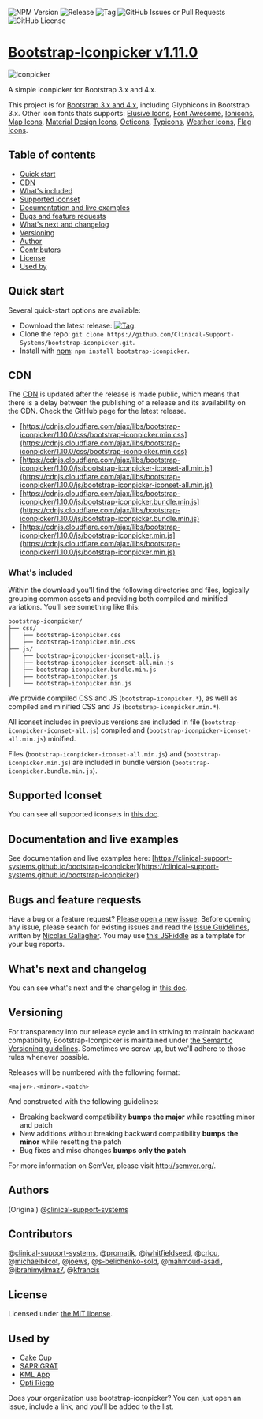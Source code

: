 ![NPM Version](https://img.shields.io/npm/v/css-bootstrap-iconpicker)
![Release](https://img.shields.io/github/v/release/clinical-support-systems/bootstrap-iconpicker)
![Tag](https://img.shields.io/github/v/tag/clinical-support-systems/bootstrap-iconpicker)
![GitHub Issues or Pull Requests](https://img.shields.io/github/issues/clinical-support-systems/bootstrap-iconpicker)
![GitHub License](https://img.shields.io/github/license/clinical-support-systems/bootstrap-iconpicker)

# [Bootstrap-Iconpicker v1.11.0]([http://clinical-support-systems.github.io/bootstrap-iconpicker](https://clinical-support-systems.github.io/bootstrap-iconpicker/))
![Iconpicker](bootstrap-iconpicker_4x.png)

A simple iconpicker for Bootstrap 3.x and 4.x.

This project is for [Bootstrap 3.x and 4.x](http://getbootstrap.com/), including Glyphicons in Bootstrap 3.x.
Other icon fonts thats supports: [Elusive Icons](http://press.codes/downloads/elusive-icons-webfont/), [Font Awesome](http://fontawesome.io/), [Ionicons](http://ionicons.com/), [Map Icons](http://map-icons.com/), [Material Design Icons](http://zavoloklom.github.io/material-design-iconic-font/), [Octicons](https://octicons.github.com/), [Typicons](http://typicons.com), [Weather Icons](http://erikflowers.github.io/weather-icons/), [Flag Icons](http://flag-icon-css.lip.is/).

## Table of contents
- [Quick start](#quick-start)
- [CDN](#cdn)
- [What's included](#whats-included)
- [Supported iconset](#supported-iconset)
- [Documentation and live examples](#documentation-and-live-examples)
- [Bugs and feature requests](#bugs-and-feature-requests)
- [What's next and changelog](#whats-next-and-changelog)
- [Versioning](#versioning)
- [Author](#author)
- [Contributors](#contributors)
- [License](#license)
- [Used by](#used-by)

## Quick start

Several quick-start options are available:

- Download the latest release: [![Tag](http://img.shields.io/github/release/Clinical-Support-Systems/bootstrap-iconpicker.svg)](https://github.com/Clinical-Support-Systems/bootstrap-iconpicker/archive/v1.10.0.zip).
- Clone the repo: `git clone https://github.com/Clinical-Support-Systems/bootstrap-iconpicker.git`.
- Install with [npm](https://www.npmjs.com): `npm install bootstrap-iconpicker`.

## CDN

The [CDN](https://cdnjs.com/libraries/bootstrap-iconpicker) is updated after the release is made public, which means that there is a delay between the publishing of a release and its availability on the CDN. Check the GitHub page for the latest release.

- [https://cdnjs.cloudflare.com/ajax/libs/bootstrap-iconpicker/1.10.0/css/bootstrap-iconpicker.min.css](https://cdnjs.cloudflare.com/ajax/libs/bootstrap-iconpicker/1.10.0/css/bootstrap-iconpicker.min.css)
- [https://cdnjs.cloudflare.com/ajax/libs/bootstrap-iconpicker/1.10.0/js/bootstrap-iconpicker-iconset-all.min.js](https://cdnjs.cloudflare.com/ajax/libs/bootstrap-iconpicker/1.10.0/js/bootstrap-iconpicker-iconset-all.min.js)
- [https://cdnjs.cloudflare.com/ajax/libs/bootstrap-iconpicker/1.10.0/js/bootstrap-iconpicker.bundle.min.js](https://cdnjs.cloudflare.com/ajax/libs/bootstrap-iconpicker/1.10.0/js/bootstrap-iconpicker.bundle.min.js)
- [https://cdnjs.cloudflare.com/ajax/libs/bootstrap-iconpicker/1.10.0/js/bootstrap-iconpicker.min.js](https://cdnjs.cloudflare.com/ajax/libs/bootstrap-iconpicker/1.10.0/js/bootstrap-iconpicker.min.js)

### What's included
Within the download you'll find the following directories and files, logically grouping common assets and providing both compiled and minified variations. You'll see something like this:

```
bootstrap-iconpicker/
├── css/
│   ├── bootstrap-iconpicker.css
│   ├── bootstrap-iconpicker.min.css
├── js/
│   ├── bootstrap-iconpicker-iconset-all.js
│   ├── bootstrap-iconpicker-iconset-all.min.js
│   ├── bootstrap-iconpicker.bundle.min.js
│   ├── bootstrap-iconpicker.js
│   └── bootstrap-iconpicker.min.js
```

We provide compiled CSS and JS (`bootstrap-iconpicker.*`), as well as compiled and minified CSS and JS (`bootstrap-iconpicker.min.*`).

All iconset includes in previous versions are included in file (`bootstrap-iconpicker-iconset-all.js`) compiled and (`bootstrap-iconpicker-iconset-all.min.js`) minified.

Files (`bootstrap-iconpicker-iconset-all.min.js`) and (`bootstrap-iconpicker.min.js`) are included in bundle version (`bootstrap-iconpicker.bundle.min.js`).

## Supported Iconset
You can see all supported iconsets in [this doc](docs/SUPPORTED.md).

## Documentation and live examples
See documentation and live examples here: [https://clinical-support-systems.github.io/bootstrap-iconpicker](https://clinical-support-systems.github.io/bootstrap-iconpicker)

## Bugs and feature requests
Have a bug or a feature request? [Please open a new issue](https://github.com/Clinical-Support-Systems/bootstrap-iconpicker/issues). Before opening any issue, please search for existing issues and read the [Issue Guidelines](https://github.com/necolas/issue-guidelines), written by [Nicolas Gallagher](https://github.com/necolas/).
You may use [this JSFiddle](http://jsfiddle.net/victor_valencia/y1q541ar/) as a template for your bug reports.

## What's next and changelog
You can see what's next and the changelog in [this doc](docs/CHANGELOG.md).

## Versioning
For transparency into our release cycle and in striving to maintain backward compatibility, Bootstrap-Iconpicker is maintained under [the Semantic Versioning guidelines](http://semver.org/). Sometimes we screw up, but we'll adhere to those rules whenever possible.

Releases will be numbered with the following format:

`<major>.<minor>.<patch>`

And constructed with the following guidelines:

- Breaking backward compatibility **bumps the major** while resetting minor and patch
- New additions without breaking backward compatibility **bumps the minor** while resetting the patch
- Bug fixes and misc changes **bumps only the patch**

For more information on SemVer, please visit <http://semver.org/>.

## Authors
(Original) @[clinical-support-systems](https://github.com/clinical-support-systems)

## Contributors
@[clinical-support-systems](https://github.com/clinical-support-systems), @[promatik](https://github.com/promatik), @[jwhitfieldseed](https://github.com/jwhitfieldseed), @[crlcu](https://github.com/crlcu), @[michaelbilcot](https://github.com/michaelbilcot), @[joews](https://github.com/joews), @[s-belichenko-sold](https://github.com/s-belichenko-sold), @[mahmoud-asadi](https://github.com/mahmoud-asadi), @[ibrahimyilmaz7](https://github.com/ibrahimyilmaz7), @[kfrancis](https://github.com/kfrancis)

## License
Licensed under [the MIT license](LICENSE).

## Used by
- [Cake Cup](http://cake-cup.herokuapp.com/)
- [SAPRIGRAT](http://www.saprigrat.mx/)
- [KML App](http://kml-riegotec.herokuapp.com/)
- [Opti Riego](http://optiriego.herokuapp.com/)

Does your organization use bootstrap-iconpicker?
You can just open an issue, include a link, and you'll be added to the list.
